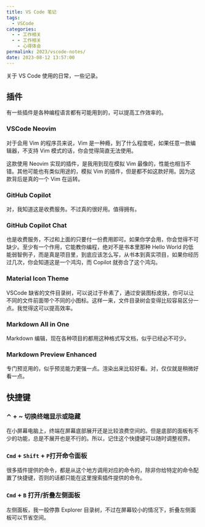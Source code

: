 ```yaml
---
title: VS Code 笔记
tags:
  - VSCode
categories:
  - - 工作相关
  - - 工作相关
    - 心得体会
permalink: 2023/vscode-notes/
date: 2023-08-12 13:57:00
---
```

关于 VS Code 使用的日常，一些记录。

<!--more-->

## 插件

有一些插件是各种编程语言都有可能用到的，可以提高工作效率的。

### VSCode Neovim

对于会用 Vim 的程序员来说，Vim 是一种瘾，到了什么程度呢，如果任意一款编辑器，不支持 Vim 模式的话，你会觉得简直无法使用。

这款使用 Neovim 实现的插件，是我用到现在模拟 Vim 最像的，性能也相当不错。其他可能也有类似用途的，模拟 Vim 的插件，但是都不如这款好用。因为这款背后是真的一个 Vim 在运转。

### GitHub Copilot

对，我知道这是收费服务。不过真的很好用。值得拥有。

### GitHub Copilot Chat

也是收费服务，不过和上面的只要付一份费用即可。如果你学会用，你会觉得不可缺少。至少有一个作用，它能教你编程，绝对不是书本里那种 Hello World 的低能弱智例子，而是真是项目里，到底应该怎么写，从书本到真实项目，如果你经历过几次，你会知道这是一个鸿沟，而 Copilot 就弥合了这个鸿沟。
### Material Icon Theme

VSCode 缺省的文件目录树，可以说过于朴素了，通过安装图标皮肤，你可以让不同的文件前面带个不同的小图标。这样一来，文件目录树会变得比较容易区分一点。我觉得这可以提高效率。

### Markdown All in One

Markdown 编辑，现在各种项目的都用这种格式写文档，似乎已经必不可少。

### Markdown Preview Enhanced

专门预览用的，似乎预览能力更强一点。渲染出来比较好看。对，仅仅就是稍微好看一点。
## 快捷键

### ⌃ + ~ 切换终端显示或隐藏

在小屏幕电脑上，终端在屏幕底部展开还是比较浪费空间的。但是底部的面板有不少的功能，总是不展开也是不行的。所以，记住这个快捷键可以随时调整视界。

### `Cmd` + `Shift` + `P`打开命令面板

很多插件提供的命令，都是从这个地方调用对应的命令的，除非你给特定的命令配置了快捷键，否则的话都只能在这里搜索插件提供的命令。

### `Cmd` + `B` 打开/折叠左侧面板

左侧面板，我一般停靠 Explorer 目录树，不过在屏幕较小的情况下，折叠左侧面板可以节省空间。
